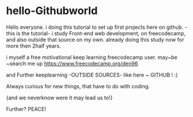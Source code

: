 # hello-Githubworld

Hello everyone. 
i doing this tutorial to set up first projects here on github. -this is the tutorial-
i study Front-end web development, on freecodecamp, and also outside that source on my own. 
already doing this study now for more then 2half years.

i myself a free motivational keep learning freecodecamp user. may~be ~search me up 
https://www.freecodecamp.org/den96

and Further keeplearning -OUTSIDE SOURCES- like here ~ GITHUB ! :) 

Always curious for new things, that have to do with coding.

{and we neverknow were it may lead us to!}


Further?  PEACE!



